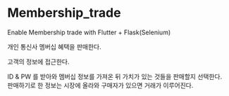 # Membership_trade
Enable Membership trade with Flutter + Flask(Selenium)

개인 통신사 멤버십 혜택을 판매한다.

고객의 정보에 접근한다.

ID & PW 를 받아와 멤버십 정보를 가져온 뒤 가치가 있는 것들을 판매할지 선택한다. 판매하기로 한 정보는 시장에 올라와 구매자가 있으면 거래가 이루어진다.
